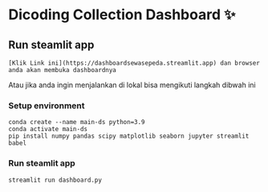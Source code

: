 # Dicoding Collection Dashboard ✨

## Run steamlit app

``` [Klik Link ini](https://dashboardsewasepeda.streamlit.app) dan browser anda akan membuka dashboardnya ```


Atau jika anda ingin menjalankan di lokal bisa mengikuti langkah dibwah ini


### Setup environment
```
conda create --name main-ds python=3.9
conda activate main-ds
pip install numpy pandas scipy matplotlib seaborn jupyter streamlit babel
```

### Run steamlit app
```
streamlit run dashboard.py
```
